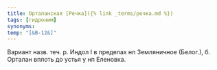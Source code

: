 ```yaml
---
title: Орталанская [Речка]({% link _terms/речка.md %})
tags: [гидроним]
synonyms:
temp: "[&В-12&]"
---
```


Вариант назв. теч. р. Индол I в пределах нп Земляничное (Белог.), б. Орталан
вплоть до устья у нп Еленовка.
